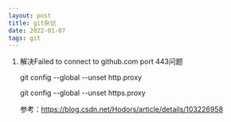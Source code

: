 ```yaml
---
layout: post
title: git杂记
date: 2022-01-07
tags: git
---
```


1. 解决Failed to connect to github.com port 443问题

   git config --global --unset http.proxy

   git config --global --unset https.proxy

   参考：https://blog.csdn.net/Hodors/article/details/103226958